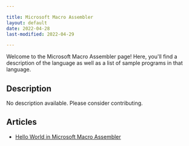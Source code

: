 ```yaml
---

title: Microsoft Macro Assembler
layout: default
date: 2022-04-28
last-modified: 2022-04-29

---
```


Welcome to the Microsoft Macro Assembler page! Here, you'll find a description of the language as well as a list of sample programs in that language.

## Description

No description available. Please consider contributing.

## Articles

- [Hello World in Microsoft Macro Assembler](https://sampleprograms.io/projects/hello-world/microsoft-macro-assembler)